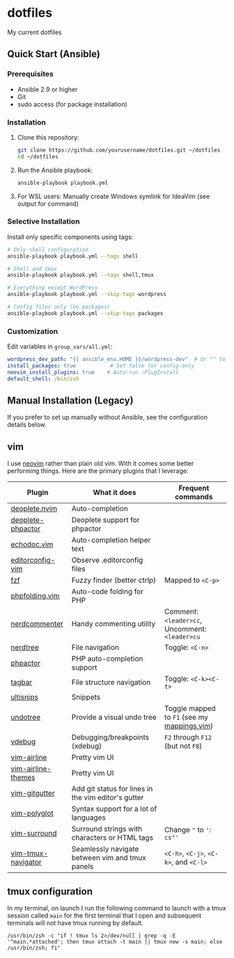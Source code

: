 # dotfiles
My current dotfiles

## Quick Start (Ansible)

### Prerequisites

- Ansible 2.9 or higher
- Git
- sudo access (for package installation)

### Installation

1. Clone this repository:
   ```bash
   git clone https://github.com/yourusername/dotfiles.git ~/dotfiles
   cd ~/dotfiles
   ```

2. Run the Ansible playbook:
   ```bash
   ansible-playbook playbook.yml
   ```

3. For WSL users: Manually create Windows symlink for IdeaVim (see output for command)

### Selective Installation

Install only specific components using tags:

```bash
# Only shell configuration
ansible-playbook playbook.yml --tags shell

# Shell and tmux
ansible-playbook playbook.yml --tags shell,tmux

# Everything except WordPress
ansible-playbook playbook.yml --skip-tags wordpress

# Config files only (no packages)
ansible-playbook playbook.yml --skip-tags packages
```

### Customization

Edit variables in `group_vars/all.yml`:

```yaml
wordpress_dev_path: "{{ ansible_env.HOME }}/wordpress-dev"  # Or "" to skip
install_packages: true           # Set false for config-only
neovim_install_plugins: true    # Auto-run :PlugInstall
default_shell: /bin/zsh
```

## Manual Installation (Legacy)

If you prefer to set up manually without Ansible, see the configuration details below.

## vim

I use [neovim](https://neovim.io/) rather than plain old vim. With it comes some better performing things. Here are the primary plugins that I leverage:

| Plugin | What it does | Frequent commands |
|--|--|--|
| [deoplete.nvim](https://github.com/Shougo/deoplete.nvim) | Auto-completion ||
| [deoplete-phpactor](https://github.com/kristijanhusak/deoplete-phpactor) | Deoplete support for phpactor ||
| [echodoc.vim](https://github.com/Shougo/echodoc.vim) | Auto-completion helper text ||
| [editorconfig-vim](https://github.com/editorconfig/editorconfig-vim) | Observe .editorconfig files ||
| [fzf](https://github.com/fzf) | Fuzzy finder (better ctrlp) | Mapped to `<C-p>` |
| [phpfolding.vim](https://github.com/vim-scripts/phpfolding.vim) | Auto-code folding for PHP | |
| [nerdcommenter](https://github.com/preservim/nerdcommenter) | Handy commenting utility | Comment: `<leader>cc`, Uncomment: `<leader>cu` |
| [nerdtree](https://github.com/perservim/nerdtree) | File navigation | Toggle: `<C-n>` |
| [phpactor](https://github.com/phpactor/phpactor) | PHP auto-completion support ||
| [tagbar](https://github.com/majutsushi/tagbar) | File structure navigation | Toggle: `<C-k><C-t>` |
| [ultisnips](https://github.com/SirVer/ultisnips) | Snippets ||
| [undotree](https://github.com/mbbill/undotree) | Provide a visual undo tree | Toggle mapped to `F1` (see my [mappings.vim](.vim/core/mappings.vim)) |
| [vdebug](https://github.com/vim-vdebug/vdebug) | Debugging/breakpoints (xdebug) | `F2` through `F12` (but not `F8`) |
| [vim-airline](https://github.com/vim-airline) | Pretty vim UI ||
| [vim-airline-themes](https://github.com/vim-airline-themes) | Pretty vim UI ||
| [vim-gitgutter](https://github.com/airblade/vim-gitgutter) | Add git status for lines in the vim editor's gutter | |
| [vim-polyglot](https://github.com/sheerun/vim-polyglot) | Syntax support for a lot of languages ||
| [vim-surround](https://github.com/tpope/vim-surround) | Surround strings with characters or HTML tags | Change `"` to `'`: `cs"'` |
| [vim-tmux-navigator](https://github.com/christoomey/vim-tmux-navigator) | Seamlessly navigate between vim and tmux panels | `<C-h>`, `<C-j>`, `<C-k>`, and `<C-l>` |


## tmux configuration

In my terminal, on launch I run the following command to launch with a tmux session called `main` for the first terminal that I open and subsequent terminals will not have tmux running by default.

```
/usr/bin/zsh -c "if ! tmux ls 2>/dev/null | grep -q -E '^main.*attached'; then tmux attach -t main || tmux new -s main; else /usr/bin/zsh; fi"
```
